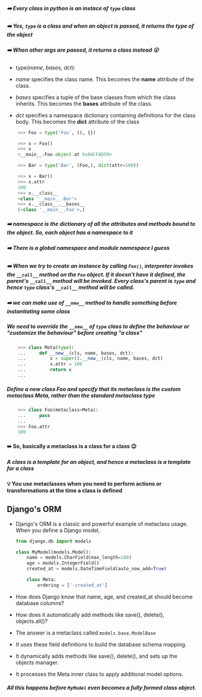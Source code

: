 ##### ➡️ Every class in python is an instace of `type` class

##### ➡️ Yes, `type` is a class and when an object is passed, it returns the type of the object

##### ➡️ When other args are passed, it returns a class instead 😮

- type(_name_, _bases_, _dct_):

- _name_ specifies the class name. This becomes the **name** attribute of the class.
- _bases_ specifies a tuple of the base classes from which the class inherits. This becomes the **bases** attribute of the class.
- _dct_ specifies a namespace dictionary containing definitions for the class body. This becomes the **dict** attribute of the class

```py
    >>> Foo = type('Foo', (), {})

    >>> x = Foo()
    >>> x
    <__main__.Foo object at 0x04CFAD50>
```

```py
    >>> Bar = type('Bar', (Foo,), dict(attr=100))

    >>> x = Bar()
    >>> x.attr
    100
    >>> x.__class__
    <class '__main__.Bar'>
    >>> x.__class__.__bases__
    (<class '__main__.Foo'>,)
```

##### ➡️ namespace is the dictionary of all the attributes and methods bound to the object. So, each object has a namespace to it

##### ➡️ There is a global namespace and module namespace I guess

##### ➡️ When we try to create an instance by calling `Foo()`, interpreter invokes the `__call__` method on the `Foo` object. If it doesn't have it defined, the parent's `__call__` method will be invoked. Every class's parent is `type` and hence `type` class's `__call__` method will be called.

##### ➡️ we can make use of `__new__` method to handle something before instantiating some class

##### We need to override the `__new__` of `type` class to define the behaviour or "customize the behaviour" before creating "a class"

```py
    >>> class Meta(type):
    ...     def __new__(cls, name, bases, dct):
    ...         x = super().__new__(cls, name, bases, dct)
    ...         x.attr = 100
    ...         return x
    ...
```

##### Define a new class Foo and specify that its metaclass is the custom metaclass Meta, rather than the standard metaclass type

```py
    >>> class Foo(metaclass=Meta):
    ...     pass
    ...
    >>> Foo.attr
    100
```


#### ➡️ So, basically a metaclass is a class for a class 😉
##### A class is a template for an object, and hence a metaclass is a template for a class

#### 💡 You use metaclasses when you need to perform actions or transformations at the time a class is defined


## Django's ORM

- Django's ORM is a classic and powerful example of metaclass usage. When you define a Django model,

    ```py
    from django.db import models

    class MyModel(models.Model):
        name = models.CharField(max_length=100)
        age = models.IntegerField()
        created_at = models.DateTimeField(auto_now_add=True)

        class Meta:
            ordering = ['-created_at']
    ```

- How does Django know that name, age, and created_at should become database columns? 
- How does it automatically add methods like save(), delete(), objects.all()?

- The answer is a metaclass called `models.base.ModelBase`

- It uses these field definitions to build the database schema mapping.

- It dynamically adds methods like save(), delete(), and sets up the objects manager.

- It processes the Meta inner class to apply additional model options.

##### All this happens before `MyModel` even becomes a fully formed class object.
